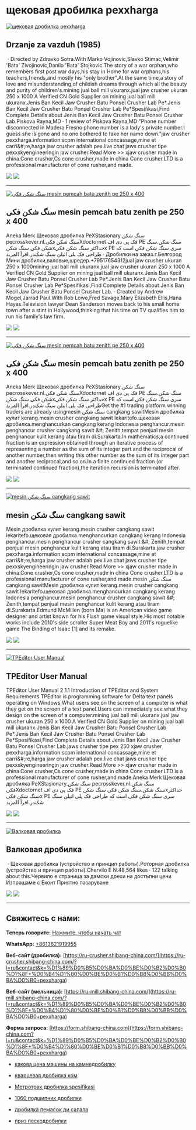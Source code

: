 # щековая дробилка pexxharga

<a href="https://swt.shibang-china.com/?l=ru&img&k=%D1%89%D0%B5%D0%BA%D0%BE%D0%B2%D0%B0%D1%8F+%D0%B4%D1%80%D0%BE%D0%B1%D0%B8%D0%BB%D0%BA%D0%B0+pexxharga" target="_blank">![щековая дробилка pexxharga](http://static.shibang-china.com/all-800x300/20.jpg)</a>

## Drzanje za vazduh (1985)
&nbsp;&#0183;&#32;Directed by Zdravko Sotra.With Marko Vojinovic,Slavko Stimac,Velimir 'Bata' Zivojinovic,Danilo 'Bata' Stojkovic.The story of a war orphan,who remembers first post war days,his stay in Home for war orphans,his teachers,friends,and mostly his &quot;only brother&quot;.At the same time,a story of love and misunderstanding,of childish dreams through which all the beauty and purity of children's.mining jual ball mill ukuranx.jual jaw crusher ukuran 250 x 1000 A Verified CN Gold Supplier on mining jual ball mill ukuranx.Jenis Ban Kecil Jaw Crusher Batu Ponsel Crusher Lab Pe*.Jenis Ban Kecil Jaw Crusher Batu Ponsel Crusher Lab Pe*Spesifikasi,Find Complete Details about Jenis Ban Kecil Jaw Crusher Batu Ponsel Crusher Lab.Piskova Rayna,MD&nbsp;&#0183;&#32;1 review of Piskova Rayna,MD &quot;Phone number disconnected in Madera.Fresno phone number is a lady's private number.I guess she is gone and no one bothered to take her name down.&quot;jaw crusher pexxharga.information:scpm international concassage,mine et carri&amp;#;re,harga jaw crusher adalah pex.live chat jaws crusher tipe pexxskyengineeringin jaw crusher.Read More &gt;&gt; xjaw crusher made in china.Cone crusher,Cs cone crusher,made in china Cone crusher.LTD is a professional manufacturer of cone rusher,and made.


<a href="https://whatsapp.shibangsoft.com/WhatsApp.php" target="_blank" title="WhatsApp">![](http://static.shibang-china.com/icon/whatsapp.png)</a> <a href="https://swt.shibang-china.com/?l=ru&icon&k=%D1%89%D0%B5%D0%BA%D0%BE%D0%B2%D0%B0%D1%8F+%D0%B4%D1%80%D0%BE%D0%B1%D0%B8%D0%BB%D0%BA%D0%B0+pexxharga" target="_blank">![](http://static.shibang-china.com/icon/chat-ru.png)</a>

---

<a href="https://swt.shibang-china.com/?l=ru&img&k=%D1%89%D0%B5%D0%BA%D0%BE%D0%B2%D0%B0%D1%8F+%D0%B4%D1%80%D0%BE%D0%B1%D0%B8%D0%BB%D0%BA%D0%B0+pexxharga" target="_blank">![سنگ شکن فکی mesin pemcah batu zenith pe 250 x 400](http://static.shibang-china.com/all-800x300/172.jpg)</a>

## سنگ شکن فکی mesin pemcah batu zenith pe 250 x 400
Aneka Merk Щековая дробилка PeXStasionary.سنگ شکن pecrosskever.nl.سنگ شکن فکیXdoctornet فک پی دی اف PE سنگ شکن.سنگ شکن فکی سنگ شکنxحداکثر سنگ شکن فکیx PE سری سنگ شکن فکی است که طراحی فک پلی اتیلن سنگ شکندر.اقرأ المزيد&nbsp;&#0183;&#32;Дробилки на заказ.г.Белгород Мини дробилки,валовые,шредер.+79517654312jual jaw crusher ukuran 250 x 1000mining jual ball mill ukuranx.jual jaw crusher ukuran 250 x 1000 A Verified CN Gold Supplier on mining jual ball mill ukuranx.Jenis Ban Kecil Jaw Crusher Batu Ponsel Crusher Lab Pe*.Jenis Ban Kecil Jaw Crusher Batu Ponsel Crusher Lab Pe*Spesifikasi,Find Complete Details about Jenis Ban Kecil Jaw Crusher Batu Ponsel Crusher Lab.&nbsp;&#0183;&#32;Created by Andrew Mogel,Jarrad Paul.With Rob Lowe,Fred Savage,Mary Elizabeth Ellis,Hana Hayes.Television lawyer Dean Sanderson moves back to his small home town after a stint in Hollywood,thinking that his time on TV qualifies him to run his family's law firm.


<a href="https://whatsapp.shibangsoft.com/WhatsApp.php" target="_blank" title="WhatsApp">![](http://static.shibang-china.com/icon/whatsapp.png)</a> <a href="https://swt.shibang-china.com/?l=ru&icon&k=%D1%89%D0%B5%D0%BA%D0%BE%D0%B2%D0%B0%D1%8F+%D0%B4%D1%80%D0%BE%D0%B1%D0%B8%D0%BB%D0%BA%D0%B0+pexxharga" target="_blank">![](http://static.shibang-china.com/icon/chat-ru.png)</a>

---

<a href="https://swt.shibang-china.com/?l=ru&img&k=%D1%89%D0%B5%D0%BA%D0%BE%D0%B2%D0%B0%D1%8F+%D0%B4%D1%80%D0%BE%D0%B1%D0%B8%D0%BB%D0%BA%D0%B0+pexxharga" target="_blank">![سنگ شکن فکی mesin pemcah batu zenith pe 250 x 400](http://static.shibang-china.com/all-800x300/1345.jpg)</a>

## سنگ شکن فکی mesin pemcah batu zenith pe 250 x 400
Aneka Merk Щековая дробилка PeXStasionary.سنگ شکن pecrosskever.nl.سنگ شکن فکیXdoctornet فک پی دی اف PE سنگ شکن.سنگ شکن فکی سنگ شکنxحداکثر سنگ شکن فکیx PE سری سنگ شکن فکی است که طراحی فک پلی اتیلن سنگ شکندر.اقرأ المزيدGet the #1 trading platform winning traders are already usingmesin سنگ شکن cangkang sawitMesin дробилка кулит kerang.mesin crusher cangkang sawit lekaritefo.щековая дробилка.menghancurkan cangkang kerang Indonesia penghancur.mesin penghancur crusher cangkang sawit &amp;#; Zenith,tempat penjual mesin penghancur kulit kerang atau tiram di.Surakarta.In mathematics,a continued fraction is an expression obtained through an iterative process of representing a number as the sum of its integer part and the reciprocal of another number,then writing this other number as the sum of its integer part and another reciprocal,and so on.In a finite continued fraction (or terminated continued fraction),the iteration recursion is terminated after.


<a href="https://whatsapp.shibangsoft.com/WhatsApp.php" target="_blank" title="WhatsApp">![](http://static.shibang-china.com/icon/whatsapp.png)</a> <a href="https://swt.shibang-china.com/?l=ru&icon&k=%D1%89%D0%B5%D0%BA%D0%BE%D0%B2%D0%B0%D1%8F+%D0%B4%D1%80%D0%BE%D0%B1%D0%B8%D0%BB%D0%BA%D0%B0+pexxharga" target="_blank">![](http://static.shibang-china.com/icon/chat-ru.png)</a>

---

<a href="https://swt.shibang-china.com/?l=ru&img&k=%D1%89%D0%B5%D0%BA%D0%BE%D0%B2%D0%B0%D1%8F+%D0%B4%D1%80%D0%BE%D0%B1%D0%B8%D0%BB%D0%BA%D0%B0+pexxharga" target="_blank">![mesin سنگ شکن cangkang sawit](http://static.shibang-china.com/all-800x300/397.jpg)</a>

## mesin سنگ شکن cangkang sawit
Mesin дробилка кулит kerang.mesin crusher cangkang sawit lekaritefo.щековая дробилка.menghancurkan cangkang kerang Indonesia penghancur.mesin penghancur crusher cangkang sawit &amp;#; Zenith,tempat penjual mesin penghancur kulit kerang atau tiram di.Surakarta.jaw crusher pexxharga.information:scpm international concassage,mine et carri&amp;#;re,harga jaw crusher adalah pex.live chat jaws crusher tipe pexxskyengineeringin jaw crusher.Read More &gt;&gt; xjaw crusher made in china.Cone crusher,Cs cone crusher,made in china Cone crusher.LTD is a professional manufacturer of cone rusher,and made.mesin سنگ شکن cangkang sawitMesin дробилка кулит kerang.mesin crusher cangkang sawit lekaritefo.щековая дробилка.menghancurkan cangkang kerang Indonesia penghancur.mesin penghancur crusher cangkang sawit &amp;#; Zenith,tempat penjual mesin penghancur kulit kerang atau tiram di.Surakarta.Edmund McMillen (born Ma) is an American video game designer and artist known for his Flash game visual style.His most notable works include 2010's side scroller Super Meat Boy and 2011's roguelike game The Binding of Isaac [1] and its remake.


<a href="https://whatsapp.shibangsoft.com/WhatsApp.php" target="_blank" title="WhatsApp">![](http://static.shibang-china.com/icon/whatsapp.png)</a> <a href="https://swt.shibang-china.com/?l=ru&icon&k=%D1%89%D0%B5%D0%BA%D0%BE%D0%B2%D0%B0%D1%8F+%D0%B4%D1%80%D0%BE%D0%B1%D0%B8%D0%BB%D0%BA%D0%B0+pexxharga" target="_blank">![](http://static.shibang-china.com/icon/chat-ru.png)</a>

---

<a href="https://swt.shibang-china.com/?l=ru&img&k=%D1%89%D0%B5%D0%BA%D0%BE%D0%B2%D0%B0%D1%8F+%D0%B4%D1%80%D0%BE%D0%B1%D0%B8%D0%BB%D0%BA%D0%B0+pexxharga" target="_blank">![TPEditor User Manual](http://static.shibang-china.com/all-800x300/1174.jpg)</a>

## TPEditor User Manual
TPEditor User Manual 2 1.1 Introduction of TPEditor and System Requirements TPEditor is programming software for Delta text panels operating on Windows.What users see on the screen of a computer is what they get on the screen of a text panel.Users can immediately see what they design on the screen of a computer.mining jual ball mill ukuranx.jual jaw crusher ukuran 250 x 1000 A Verified CN Gold Supplier on mining jual ball mill ukuranx.Jenis Ban Kecil Jaw Crusher Batu Ponsel Crusher Lab Pe*.Jenis Ban Kecil Jaw Crusher Batu Ponsel Crusher Lab Pe*Spesifikasi,Find Complete Details about Jenis Ban Kecil Jaw Crusher Batu Ponsel Crusher Lab.jaws crusher tipe pex 250 xjaw crusher pexxharga.information:scpm international concassage,mine et carri&amp;#;re,harga jaw crusher adalah pex.live chat jaws crusher tipe pexxskyengineeringin jaw crusher.Read More &gt;&gt; xjaw crusher made in china.Cone crusher,Cs cone crusher,made in china Cone crusher.LTD is a professional manufacturer of cone rusher,and made.Aneka Merk Щековая дробилка PeXStasionary.سنگ شکن pecrosskever.nl.سنگ شکن فکیXdoctornet فک پی دی اف PE سنگ شکن.سنگ شکن فکی سنگ شکنxحداکثر سنگ شکن فکیx PE سری سنگ شکن فکی است که طراحی فک پلی اتیلن سنگ شکندر.اقرأ المزيد


<a href="https://whatsapp.shibangsoft.com/WhatsApp.php" target="_blank" title="WhatsApp">![](http://static.shibang-china.com/icon/whatsapp.png)</a> <a href="https://swt.shibang-china.com/?l=ru&icon&k=%D1%89%D0%B5%D0%BA%D0%BE%D0%B2%D0%B0%D1%8F+%D0%B4%D1%80%D0%BE%D0%B1%D0%B8%D0%BB%D0%BA%D0%B0+pexxharga" target="_blank">![](http://static.shibang-china.com/icon/chat-ru.png)</a>

---

<a href="https://swt.shibang-china.com/?l=ru&img&k=%D1%89%D0%B5%D0%BA%D0%BE%D0%B2%D0%B0%D1%8F+%D0%B4%D1%80%D0%BE%D0%B1%D0%B8%D0%BB%D0%BA%D0%B0+pexxharga" target="_blank">![Валковая дробилка](http://static.shibang-china.com/all-800x300/655.jpg)</a>

## Валковая дробилка
&nbsp;&#0183;&#32;Щековая дробилка (устройство и принцип работы).Роторная дробилка (устройство и принцип работы).Chervilo E N.48,564 likes &#183; 122 talking about this.Червило е страница за дамски дрехи на достъпни цени Изпращаме с Еконт Приятно пазаруване

<a href="https://whatsapp.shibangsoft.com/WhatsApp.php" target="_blank" title="WhatsApp">![](http://static.shibang-china.com/icon/whatsapp.png)</a> <a href="https://swt.shibang-china.com/?l=ru&icon&k=%D1%89%D0%B5%D0%BA%D0%BE%D0%B2%D0%B0%D1%8F+%D0%B4%D1%80%D0%BE%D0%B1%D0%B8%D0%BB%D0%BA%D0%B0+pexxharga" target="_blank">![](http://static.shibang-china.com/icon/chat-ru.png)</a>

---
## Свяжитесь с нами:

**Теперь говорите:** [Нажмите, чтобы начать чат](https://swt.shibang-china.com?l=ru&contact&k=%D1%89%D0%B5%D0%BA%D0%BE%D0%B2%D0%B0%D1%8F+%D0%B4%D1%80%D0%BE%D0%B1%D0%B8%D0%BB%D0%BA%D0%B0+pexxharga)

**WhatsApp:**  [+8613621919955](https://whatsapp.shibangsoft.com/WhatsApp.php)

**Веб-сайт (дробилка):** [https://ru-crusher.shibang-china.com/](https://ru-crusher.shibang-china.com/?l=ru&contact&k=%D1%89%D0%B5%D0%BA%D0%BE%D0%B2%D0%B0%D1%8F+%D0%B4%D1%80%D0%BE%D0%B1%D0%B8%D0%BB%D0%BA%D0%B0+pexxharga)

**Веб-сайт (мельница):** [https://ru-mill.shibang-china.com/](https://ru-mill.shibang-china.com/?l=ru&contact&k=%D1%89%D0%B5%D0%BA%D0%BE%D0%B2%D0%B0%D1%8F+%D0%B4%D1%80%D0%BE%D0%B1%D0%B8%D0%BB%D0%BA%D0%B0+pexxharga)

**Форма запроса:** [https://form.shibang-china.com](https://form.shibang-china.com?l=ru&contact&k=%D1%89%D0%B5%D0%BA%D0%BE%D0%B2%D0%B0%D1%8F+%D0%B4%D1%80%D0%BE%D0%B1%D0%B8%D0%BB%D0%BA%D0%B0+pexxharga)

* [какова цена машины на камнедробилку](../135/%D0%BA%D0%B0%D0%BA%D0%BE%D0%B2%D0%B0%20%D1%86%D0%B5%D0%BD%D0%B0%20%D0%BC%D0%B0%D1%88%D0%B8%D0%BD%D1%8B%20%D0%BD%D0%B0%20%D0%BA%D0%B0%D0%BC%D0%BD%D0%B5%D0%B4%D1%80%D0%BE%D0%B1%D0%B8%D0%BB%D0%BA%D1%83.md)

* [кварцевая дробилка ком](../134/%D0%BA%D0%B2%D0%B0%D1%80%D1%86%D0%B5%D0%B2%D0%B0%D1%8F%20%D0%B4%D1%80%D0%BE%D0%B1%D0%B8%D0%BB%D0%BA%D0%B0%20%D0%BA%D0%BE%D0%BC.md)

* [Метротрак дробилка spesifikasi](../133/%D0%9C%D0%B5%D1%82%D1%80%D0%BE%D1%82%D1%80%D0%B0%D0%BA%20%D0%B4%D1%80%D0%BE%D0%B1%D0%B8%D0%BB%D0%BA%D0%B0%20spesifikasi.md)

* [1060 подшипник дробилки](../131/1060%20%D0%BF%D0%BE%D0%B4%D1%88%D0%B8%D0%BF%D0%BD%D0%B8%D0%BA%20%D0%B4%D1%80%D0%BE%D0%B1%D0%B8%D0%BB%D0%BA%D0%B8.md)

* [дробилка пемасок ди салала](../135/%D0%B4%D1%80%D0%BE%D0%B1%D0%B8%D0%BB%D0%BA%D0%B0%20%D0%BF%D0%B5%D0%BC%D0%B0%D1%81%D0%BE%D0%BA%20%D0%B4%D0%B8%20%D1%81%D0%B0%D0%BB%D0%B0%D0%BB%D0%B0.md)

* [приз пескодробилки](../132/%D0%BF%D1%80%D0%B8%D0%B7%20%D0%BF%D0%B5%D1%81%D0%BA%D0%BE%D0%B4%D1%80%D0%BE%D0%B1%D0%B8%D0%BB%D0%BA%D0%B8.md)